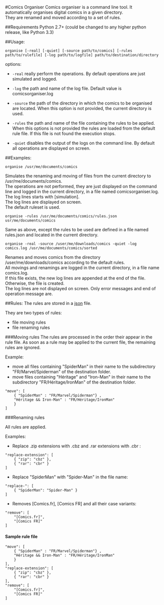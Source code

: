 #Comics Organiser
Comics organiser is a command line tool. It automatically organises digital comics in a given directory.  
They are renamed and moved according to a set of rules.

##Requirements
Python 2.7+ (could be changed to any higher python release, like Python 3.3)

##Usage:

`organise [-real] [-quiet] [-source path/to/comics] [-rules path/to/rulefile] [-log path/to/logfile] path/to/destination/directory`

options:

* `-real`    really perform the operations. By default operations are just simulated and logged.  

* `-log`     the path and name of the log file. Default value is comicsorganiser.log  

* `-source`  the path of the directory in which the comics to be organised are located. When this option is not provided, the current directory is used.  

* `-rules`   the path and name of the file containing the rules to be applied. When this options is not provided the rules are loaded from the default rule file. 
If this file is not found the execution stops.  

* `-quiet`    disables the output of the logs on the command line. By default all operations are displayed on screen.  

##Examples:

`organise /usr/me/documents/comics`

Simulates the renaming and moving of files from the current directory to /usr/me/documents/comics.  
The operations are not performed, they are just displayed on the command line and logged in the current directory, 
in a file named comicsorganiser.log. The log lines starts with [simulation].  
The log lines are displayed on screen.  
The default ruleset is used.  

`organise -rules /usr/me/documents/comics/rules.json usr/me/documents/comics`

Same as above, except the rules to be used are defined in a file named rules.json and located in the current directory.


`organise -real -source /user/me/downloads/comics -quiet -log comics.log /usr/me/documents/comics/sorted`

Renames and moves comics from the directory /user/me/downloads/comics according to the default rules.  
All movings and renamings are logged in the current directory, in a file name comics.log.  
If this file exists, the new log lines are appended at the end of the file. Otherwise, the file is created.  
The log lines are not displayed on screen. Only error messages and end of operation message are.

##Rules:
The rules are stored in a [json](http://json.org) file.

They are two types of rules:
* file moving rules
* file renaming rules

###Moving rules
The rules are processed in the order their appear in the rule file. As soon as a rule may be applied to the current file, the remaining rules are ignored.

Example: 
* move all files containing "SpiderMan" in their name to the subdirectory "FR/Marvel/Spiderman" of the destination folder.
* move files containing "Héritage" and "Iron-Man" in their name to the subdirectory "FR/Héritage/IronMan" of the destination folder. 

```
"move": [
    { "SpiderMan" : "FR/Marvel/Spiderman"} ,
    "Héritage && Iron-Man" : "FR/Héritage/IronMan"
    }
]
```

###Renaming rules

All rules are applied.

Examples:

* Replace .zip extensions with .cbz and .rar extensions with .cbr :

```
"replace-extension": [
    { "zip": "cbz" },
    { "rar": "cbr" }
]
```
* Replace "SpiderMan" with "Spider-Man" in the file name:

```
"replace-": [
    { "SpiderMan": "Spider-Man" }
]
```

* Removes [Comics.fr], [Comics FR] and all their case variants:

```
"remove": [
    "[Comics.fr]",
    "[Comics FR]"
]
```
#### Sample rule file

```
"move": [
    { "SpiderMan" : "FR/Marvel/Spiderman"} ,
    "Héritage && Iron-Man" : "FR/Héritage/IronMan"
    }
],
"replace-extension": [
    { "zip": "cbz" },
    { "rar": "cbr" }
],
"remove": [
    "[Comics.fr]",
    "[Comics FR]"
]
```






